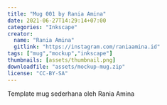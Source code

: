 ```yaml
---
title: "Mug 001 by Rania Amina"
date: 2021-06-27T14:29:14+07:00
categories: "Inkscape"
creator: 
  name: "Rania Amina"
  gitlink: "https://instagram.com/raniaamina.id"
tags: ["mug","mockup","inkscape"]
thumbnails: [assets/thumbnail.png]
downloadfile: "assets/mockup-mug.zip"
license: "CC-BY-SA"
---
```

Template mug sederhana oleh Rania Amina